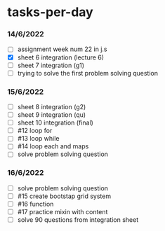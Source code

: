 # tasks-per-day
### 14/6/2022
- [ ] assignment week num 22 in j.s
- [x] sheet 6 integration (lecture 6)
- [ ] sheet 7 integration (g1)
- [ ] trying to solve the first problem solving question
### 15/6/2022
- [ ] sheet 8 integration (g2)
- [ ] sheet 9 integration (qu)
- [ ] sheet 10 integration (final)
- [ ] #12 loop for
- [ ] #13 loop while 
- [ ] #14 loop each and maps
- [ ] solve problem solving question 
### 16/6/2022
- [ ] solve problem solving question 
- [ ] #15 create bootstap grid system
- [ ] #16 function
- [ ] #17 practice mixin with content
- [ ] solve 90 questions from integration sheet
